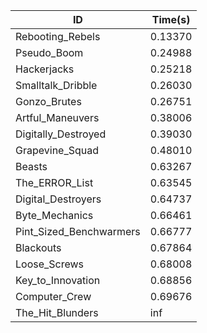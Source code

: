 |ID|Time(s)|
|-|-|
|Rebooting_Rebels|0.13370|
|Pseudo_Boom|0.24988|
|Hackerjacks|0.25218|
|Smalltalk_Dribble|0.26030|
|Gonzo_Brutes|0.26751|
|Artful_Maneuvers|0.38006|
|Digitally_Destroyed|0.39030|
|Grapevine_Squad|0.48010|
|Beasts|0.63267|
|The_ERROR_List|0.63545|
|Digital_Destroyers|0.64737|
|Byte_Mechanics|0.66461|
|Pint_Sized_Benchwarmers|0.66777|
|Blackouts|0.67864|
|Loose_Screws|0.68008|
|Key_to_Innovation|0.68856|
|Computer_Crew|0.69676|
|The_Hit_Blunders|inf|
